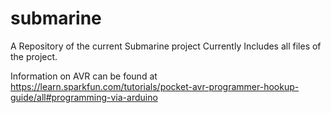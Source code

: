 # submarine
A Repository of the current Submarine project
Currently Includes all files of the project.

Information on AVR can be found at https://learn.sparkfun.com/tutorials/pocket-avr-programmer-hookup-guide/all#programming-via-arduino

